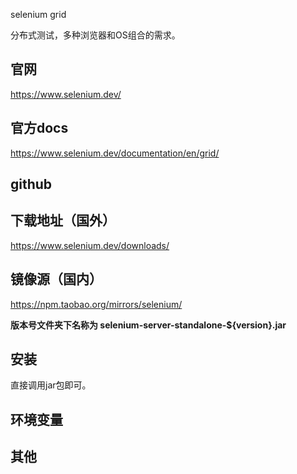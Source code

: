 selenium grid

分布式测试，多种浏览器和OS组合的需求。

## 官网
https://www.selenium.dev/

## 官方docs
https://www.selenium.dev/documentation/en/grid/

## github

## 下载地址（国外）
https://www.selenium.dev/downloads/

## 镜像源（国内）
https://npm.taobao.org/mirrors/selenium/

**版本号文件夹下名称为 selenium-server-standalone-${version}.jar**

## 安装
直接调用jar包即可。

## 环境变量

## 其他


